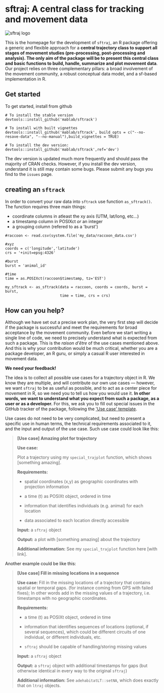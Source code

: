 # sftraj: A central class for tracking and movement data

![sftraj logo](Figures/sftraj-200-white.png "sftraj logo")

This is the homepage for the development of `sftraj`, an R package
offering a generic and flexible approach for a **central trajectory
class to support all stages of movement studies (pre-processing,
post-processing and analysis). The only aim of the package will be to
present this central class and basic functions to build, handle,
summarize and plot movement data**. Our project relies on three
complementary pillars: a broad involvement of the movement community,
a robust conceptual data model, and a sf-based implementation in R.


## Get started

To get started, install from github

```
# To install the stable version
devtools::install_github('mablab/sftrack')

# To install with built vignettes
devtools::install_github('mablab/sftrack', build_opts = c("--no-resave-data", "--no-manual"),build_vignettes = TRUE)

# To install the dev version:
devtools::install_github('mablab/sftrack',ref='dev')

```
The dev version is updated much more frequently and should pass the majority of CRAN checks. However, if you install the dev version, understand it is still may contain some bugs. Please submit any bugs you find to the `issues` page.

## creating an `sftrack` 

In order to convert your raw data into `sftrack` use function `as_sftrack()`. The function requires three main things:  
- coordinate columns in atleast the xy axis (UTM, lat/long, etc...)  
- a timestamp column in POSIXct *or* an integer  
- a grouping column (refered to as a 'burst')  

```
#raccoon <- read.csv(system.file('my_data/raccoon_data.csv')

#xyz
coords = c('longitude','latitude')
crs = '+init=epsg:4326'

#burst
burst = 'animal_id'

#time
time = as.POSIXct(raccoon$timestamp, tz='EST')

my_sftrack <- as_sftrack(data = raccoon, coords = coords, burst = burst, 
                         time = time, crs = crs)
```
## How can you help?

Although we have set out a precise work plan, the very first step will
decide if the package is successful and meet the requirements for
broad acceptance by the movement community. Even before we start
writing a single line of code, we need to precisely understand what is
expected from such a package. This is the *raison d'être* of the use
cases mentioned above. And this is why your contribution would be much
critical, whether you are a package developer, an R guru, or simply a
casual R user interested in movement data.

**We need your feedback!**

The idea is to collect all possible use cases for a trajectory object
in R. We know they are multiple, and will contribute our own use cases
— however, we want `sftraj` to be as useful as possible, and to act as
a center piece for movement in R, so we need you to tell us how you
would use it. **In other words, we want to understand what you expect
from such a package, as a user or as a developer.** For this, we ask
you to fill out special issues in the GitHub tracker of the package,
following the ['Use case'
template](https://github.com/mablab/sftraj/issues/new?assignees=&labels=&template=use-case.md&title=%5BUse+case%5D+Change+this+title).

Use cases do not need to be very complicated, but need to present a
specific use in human terms, the technical requirements associated to
it, and the input and output of the use case. Such use case could look
like this:

> **[Use case] Amazing plot for trajectory**
> 
> **Use case:** 
> 
> Plot a trajectory using my `special_trajplot` function, which shows
> [something amazing].
> 
> **Requirements:**
> 
> - spatial coordinates (x,y) as geographic coordinates with
>   projection information
> 
> - a time (t) as POSIXt object, ordered in time
> 
> - information that identifies individuals (e.g. animal) for each
>   location
> 
> - data associated to each location directly accessible
> 
> **Input:**
> a `sftraj` object
> 
> **Output:**
> a plot with [something amazing] about the trajectory
> 
> **Additional information:**
> See my `special_trajplot` function here [with link].

Another example could be like this:

> **[Use case] Fill in missing locations in a sequence**
> 
> **Use case:** 
> Fill in the missing locations of a trajectory that contains spatial or temporal gaps.
> (for instance coming from GPS with failed fixes); In other words
> add in the missing values of a trajectory, i.e. timestamps with no geographic
> coordinates.
> 
> **Requirements:**
> 
> - a time (t) as POSIXt object, ordered in time
> 
> - information that identifies sequences of locations (optional, if
>   several sequences), which could be different circuits of one
>   individual, or different individuals, etc.
> 
> - `sftraj` should be capable of handling/storing missing values
> 
> **Input:**
> a `sftraj` object
> 
> **Output:**
> a `sftraj` object with additional timestamps for gaps (but otherwise
> identical in every way to the original `sftraj`)
> 
> **Additional information:**
> See `adehabitatLT::setNA`, which does exactly that on `ltraj`
> objects.
